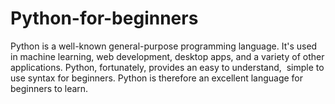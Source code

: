 # Python-for-beginners
Python is a well-known general-purpose programming language. It's used in machine learning, web development, desktop apps, and a variety of other applications. Python, fortunately, provides an easy to understand,  simple to use syntax for beginners. Python is therefore an excellent language for beginners to learn.
